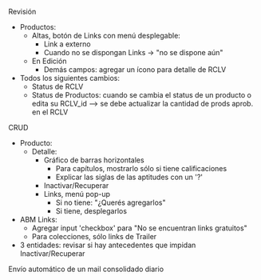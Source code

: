 Revisión
- Productos: 
	- Altas, botón de Links con menú desplegable:
		- Link a externo
		- Cuando no se dispongan Links -> "no se dispone aún"
	- En Edición
		- Demás campos: agregar un ícono para detalle de RCLV
- Todos los siguientes cambios:
	- Status de RCLV
	- Status de Productos: cuando se cambia el status de un producto o edita su RCLV_id --> se debe actualizar la cantidad de prods aprob. en el RCLV

CRUD
- Producto:
	- Detalle:
		- Gráfico de barras horizontales
			- Para capítulos, mostrarlo sólo si tiene calificaciones
			- Explicar las siglas de las aptitudes con un '?'
		- Inactivar/Recuperar
		- Links, menú pop-up
			- Si no tiene: "¿Querés agregarlos"
			- Si tiene, desplegarlos
- ABM Links:
	- Agregar input 'checkbox' para "No se encuentran links gratuitos"
	- Para colecciones, sólo links de Trailer
- 3 entidades: revisar si hay antecedentes que impidan Inactivar/Recuperar

Envío automático de un mail consolidado diario
